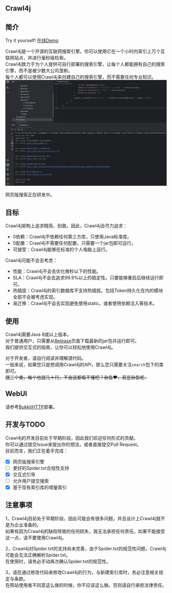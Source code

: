 Crawl4j
---

## 简介

Try it yourself! [在线Demo](https://apis.huzpsb.eu.org/search)

Crawl4j是一个开源的互联网搜索引擎。你可以使用它在一个小时内索引上万个互联网站点，并进行毫秒级检索。  
Crawl4j致力于为个人提供可自行部署的搜索引擎，让每个人都能拥有自己的搜索引擎，而不是被少数大公司垄断。  
每个人都可以使用Crawl4j来创建自己的搜索引擎，而不需要任何专业知识。  
![](sample.png)

网页版搜索正在研发中。

## 目标

Crawl4j架构上追求精简、别致。因此，Crawl4j会尽力追求：

- 0依赖：Crawl4j不依赖任何第三方库，只使用Java标准库。
- 0配置：Crawl4j不需要任何配置，只需要一个jar包即可运行。
- 可接受：Crawl4j能够在标准的个人电脑上运行。

Crawl4j可能不会去考虑：

- 性能：Crawl4j不会去优化微秒以下的性能。
- SLA：Crawl4j不会去追求99.9%以上的稳定性。只要能够重启后继续运行即可。
- 热插拔：Crawl4j的索引数据库不支持热插拔。包括Token持久化在内的模块全部不会被考虑实现。
- 易迁移：Crawl4j不会去实现避免使用static，或者使用依赖注入等技术。

## 使用

Crawl4j需要Java 8或以上版本。  
对于普通用户，只需要从[Release](https://github.com/huzpsb/crawl4j/releases)页面下载最新的jar包并运行即可。  
我们提供交互式的指南，让你可以轻松地使用Crawl4j。

对于开发者，请自行阅读并理解源代码。  
一般来说，如果您只是想调用Crawl4j的API，那么您只需要关注`search`包下的类即可。  
~~就三个类，每个也就几十行，不会这都看不懂吧？杂鱼❤，真是杂鱼呢..~~

## WebUI

请参考[BukkitHTTP](https://github.com/BukkitHTTP/BukkitHTTP)部署。

## 开发与TODO

Crawl4j的开发目前处于早期阶段，因此我们欢迎任何形式的贡献。   
你可以通过提交Issue来提出你的想法，或者直接提交Pull Request。  
目前而言，我们正在着手完成：

- [x] 网页版搜索引擎
- [ ] 更好的Spider.txt合规性支持
- [x] 交互式引导
- [ ] 允许用户提交搜索
- [x] 基于现有索引库的增量索引

## 注意事项

1，Crawl4j目前处于早期阶段，因此可能会有很多问题。并且设计上Crawl4j就不是为企业准备的。  
如果有因为Crawl4j的缺陷导致的任何损失，我无法承担任何责任。如果不能接受这一点，请不要使用Crawl4j。

2，Crawl4j对Spider.txt的支持尚未完善，由于Spider.txt的规范性问题，Crawl4j可能会无法正确解析Spider.txt。  
在使用时，请务必手动再次确认Spider.txt的规范性。

3，请在通过修改代码来修改Crawl4j的行为，与新建索引库时，务必注意相关规定与条款。  
在网站使用者不同意这么做的时候，你不应该这么做。否则请自行承担法律责任。